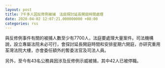 ```yaml
---
layout: post
title: 7千多人因反修例被捕　法庭探討延長開庭時間處理
date: 2020-04-02 12:07:21.000000000 +08:00
categories: rss
---
```


與反修例事件有關的被捕人數至少有7700人，法庭要處理大量案件。司法機構說，設立專屬法院未必可行，會探討延長開庭時間和安排星期六開庭，亦研究重用荃灣法院大樓，亦會委任額外的暫委法官及司法人員。

另外，至今有43名公務員因涉及反修例示威被捕，其中42人已被停職。
